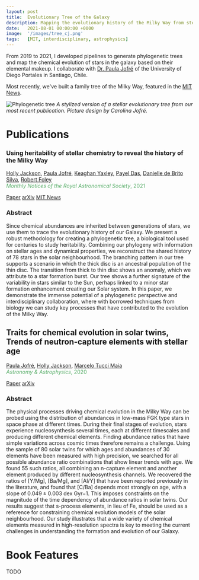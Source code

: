 ```yaml
---
layout: post
title:  Evolutionary Tree of the Galaxy
description: Mapping the evolutionary history of the Milky Way from stellar chemistry.
date:   2021-08-01 00:00:00 +0000
image:  '/images/tree_cj.png'
tags:   [MIT, interdisciplinary, astrophysics]
---
```


<script type='text/javascript' src='https://d1bxh8uas1mnw7.cloudfront.net/assets/embed.js'></script>

From 2019 to 2021, I developed pipelines to generate phylogenetic trees and map the chemical evolution of stars in the galaxy based on their elemental makeup. I collaborate with [Dr. Paula Jofré](http://www.paulajofre.com/) of the University of Diego Portales in Santiago, Chile.

Most recently, we've built a family tree of the Milky Way, featured in the [MIT News](https://news.mit.edu/2020/qa-holly-jackson-building-cosmic-family-tree-1214).

![Phylogenetic tree]({{site.baseurl}}/images/tree_cj.png)
*A stylized version of a stellar evolutionary tree from our most recent publication. Picture design by Carolina Jofré.*

# Publications

### Using heritability of stellar chemistry to reveal the history of the Milky Way
<u>Holly Jackson</u>, [Paula Jofré](http://www.paulajofre.com/), [Keaghan Yaxley](https://www.arch.cam.ac.uk/staff/keaghan-yaxley), [Payel Das](https://drpayeldas.com/), [Danielle de Brito Silva](https://astronomia.udp.cl/personas/danielle-de-brito-silva/), [Robert Foley](https://www.arch.cam.ac.uk/directory/raf10)
<br>
<span style="color:#57ad68">*Monthly Notices of the Royal Astronomical Society*, 2021</span>
<div data-badge-details="center" data-badge-type="medium-donut" data-doi="10.1093/mnras/staa4028" data-hide-no-mentions="true" class="altmetric-embed"></div>
<a class="button button--pub" href="https://academic.oup.com/mnras/advance-article-abstract/doi/10.1093/mnras/staa4028/6081048">Paper</a>
<a class="button button--pub" href="https://arxiv.org/abs/2011.06453">arXiv</a>
<a class="button button--pub" href="https://news.mit.edu/2020/qa-holly-jackson-building-cosmic-family-tree-1214">MIT News</a>

### Abstract

Since chemical abundances are inherited between generations of stars, we use them to trace the evolutionary history of our Galaxy. We present a robust methodology for creating a phylogenetic tree, a biological tool used for centuries to study heritability. Combining our phylogeny with information on stellar ages and dynamical properties, we reconstruct the shared history of 78 stars in the solar neighbourhood. The branching pattern in our tree supports a scenario in which the thick disc is an ancestral population of the thin disc. The transition from thick to thin disc shows an anomaly, which we attribute to a star formation burst. Our tree shows a further signature of the variability in stars similar to the Sun, perhaps linked to a minor star formation enhancement creating our Solar system. In this paper, we demonstrate the immense potential of a phylogenetic perspective and interdisciplinary collaboration, where with borrowed techniques from biology we can study key processes that have contributed to the evolution of the Milky Way.


## Traits for chemical evolution in solar twins, Trends of neutron-capture elements with stellar age
[Paula Jofré](http://www.paulajofre.com/), <u>Holly Jackson</u>, [Marcelo Tucci Maia](https://astronomia.udp.cl/personas/marcelo-tucci/)
<br>
<span style="color:#57ad68">*Astronomy & Astrophysics*, 2020</span>
<div data-badge-details="center" data-badge-type="medium-donut" data-doi="10.1051/0004-6361/201937140" data-hide-no-mentions="true" class="altmetric-embed"></div>
<a class="button button--pub" href="https://www.aanda.org/articles/aa/abs/2020/01/aa37140-19/aa37140-19.html">Paper</a>
<a class="button button--pub" href="https://arxiv.org/abs/1912.02800">arXiv</a>


### Abstract

The physical processes driving chemical evolution in the Milky Way can be probed using the distribution of abundances in low-mass FGK type stars in space phase at different times. During their final stages of evolution, stars experience nucleosynthesis several times, each at different timescales and producing different chemical elements. Finding abundance ratios that have simple variations across cosmic times therefore remains a challenge. Using the sample of 80 solar twins for which ages and abundances of 30 elements have been measured with high precision, we searched for all possible abundance ratio combinations that show linear trends with age. We found 55 such ratios, all combining an n-capture element and another element produced by different nucleosynthesis channels. We recovered the ratios of \[Y/Mg\], \[Ba/Mg\], and \[Al/Y\] that have been reported previously in the literature, and found that \[C/Ba\] depends most strongly on age, with a slope of 0.049 ± 0.003 dex Gyr−1. This imposes constraints on the magnitude of the time dependency of abundance ratios in solar twins. Our results suggest that s-process elements, in lieu of Fe, should be used as a reference for constraining chemical evolution models of the solar neighbourhood. Our study illustrates that a wide variety of chemical elements measured in high-resolution spectra is key to meeting the current challenges in understanding the formation and evolution of our Galaxy.

# Book Features

TODO